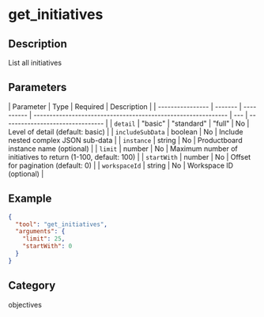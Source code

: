 # get_initiatives

## Description

List all initiatives

## Parameters

| Parameter        | Type    | Required   | Description                                                   |
| ---------------- | ------- | ---------- | ------------------------------------------------------------- | --- | -------------------------------- |
| `detail`         | "basic" | "standard" | "full"                                                        | No  | Level of detail (default: basic) |
| `includeSubData` | boolean | No         | Include nested complex JSON sub-data                          |
| `instance`       | string  | No         | Productboard instance name (optional)                         |
| `limit`          | number  | No         | Maximum number of initiatives to return (1-100, default: 100) |
| `startWith`      | number  | No         | Offset for pagination (default: 0)                            |
| `workspaceId`    | string  | No         | Workspace ID (optional)                                       |

## Example

```json
{
  "tool": "get_initiatives",
  "arguments": {
    "limit": 25,
    "startWith": 0
  }
}
```

## Category

objectives
